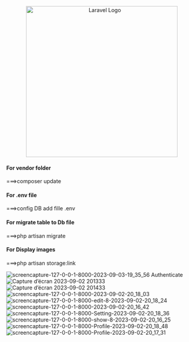 <p align="center"><a href="https://laravel.com" target="_blank"><img src="https://raw.githubusercontent.com/laravel/art/master/logo-lockup/5%20SVG/2%20CMYK/1%20Full%20Color/laravel-logolockup-cmyk-red.svg" width="400" alt="Laravel Logo"></a></p>

<h4>For vendor folder</h4>
===>composer update<br/>
<h4>For .env file</h4>
===>config DB add fille .env<br/>
<h4>For migrate table to Db file</h4>
===>php artisan migrate<br/>
<h4>For Display images</h4>
===>php artisan storage:link<br/>


![screencapture-127-0-0-1-8000-2023-09-03-19_35_56](https://github.com/YounessidrissiAroussi/Darna-project/assets/92603400/6fce470b-c21a-4908-89a3-42f2dfd90aba)
Authenticate
![Capture d’écran 2023-09-02 201333](https://github.com/YounessidrissiAroussi/Darna-project/assets/92603400/72148dc9-cf7a-4ab5-a15f-b476c2dd4900)
![Capture d’écran 2023-09-02 201433](https://github.com/YounessidrissiAroussi/Darna-project/assets/92603400/6227d2f5-e404-495d-bc9c-304506a52b15)
![screencapture-127-0-0-1-8000-2023-09-02-20_18_03](https://github.com/YounessidrissiAroussi/Darna-project/assets/92603400/1a3cf64f-22a6-40cc-bc1b-527050757bdc)
![screencapture-127-0-0-1-8000-edit-8-2023-09-02-20_18_24](https://github.com/YounessidrissiAroussi/Darna-project/assets/92603400/90c477da-acc6-4ef2-b1ea-83a7bdd12ca4)
![screencapture-127-0-0-1-8000-2023-09-02-20_16_42](https://github.com/YounessidrissiAroussi/Darna-project/assets/92603400/a1336368-1d42-4c13-935c-ab96f851aead)
![screencapture-127-0-0-1-8000-Setting-2023-09-02-20_18_36](https://github.com/YounessidrissiAroussi/Darna-project/assets/92603400/866787cf-176e-4541-8d2e-a0dadbe98bd7)
![screencapture-127-0-0-1-8000-show-8-2023-09-02-20_16_25](https://github.com/YounessidrissiAroussi/Darna-project/assets/92603400/a6c3e2a5-f039-4a04-ab1c-435454ddec64)
![screencapture-127-0-0-1-8000-Profile-2023-09-02-20_18_48](https://github.com/YounessidrissiAroussi/Darna-project/assets/92603400/7aee3586-65ed-440d-bded-ab60cd018169)
![screencapture-127-0-0-1-8000-Profile-2023-09-02-20_17_31](https://github.com/YounessidrissiAroussi/Darna-project/assets/92603400/6e0400f3-cad6-4d55-bda2-4ae5b6323cdd)

